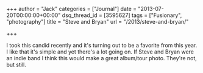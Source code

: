 +++
author = "Jack"
categories = ["Journal"]
date = "2013-07-20T00:00:00+00:00"
dsq_thread_id = [3595627]
tags = ["Fusionary", "photography"]
title = "Steve and Bryan"
url = "/2013/steve-and-bryan/"

+++

<div>
  <div>
    <div>
      <div>
        <div>
          <p>
            I took this candid recently and it's turning out to be a favorite from this year. I like that it's simple and yet there's a lot going on. If Steve and Bryan were an indie band I think this would make a great album/tour photo. They're not, but still.
          </p>
        </div>
      </div>
    </div>
  </div>
</div>